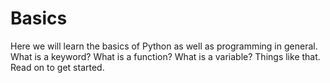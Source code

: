 # Basics
Here we will learn the basics of Python as well as programming in general. What is a keyword? What is a function? What is a variable? Things like that. Read on to get started.